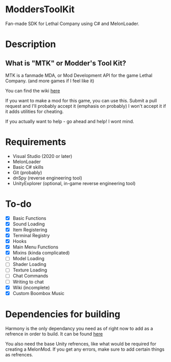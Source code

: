 # ModdersToolKit
Fan-made SDK for Lethal Company using C# and MelonLoader.

# Description

## What is "MTK" or Modder's Tool Kit?
MTK is a fanmade MDA, or Mod Development API for the game Lethal Company. (and more games if I feel like it)

You can find the wiki [here](https://github.com/CMDR-3/ModdersToolKit/wiki)

If you want to make a mod for this game, you can use this.
Submit a pull request and I'll probably accept it (emphasis on probably)
I won't accept it if it adds utilities for cheating.

If you actually want to help - go ahead and help! I wont mind.

# Requirements

* Visual Studio (2020 or later)
* MelonLoader
* Basic C# skills
* Git (probably)
* dnSpy (reverse engineering tool)
* UnityExplorer (optional, in-game reverse engineering tool)

# To-do
- [x] Basic Functions
- [x] Sound Loading
- [x] Item Registering
- [x] Terminal Registry
- [x] Hooks
- [x] Main Menu Functions
- [x] Mixins (kinda complicated)
- [ ] Model Loading
- [ ] Shader Loading
- [ ] Texture Loading
- [ ] Chat Commands
- [ ] Writing to chat
- [x] Wiki (incomplete)
- [x] Custom Boombox Music

# Dependencies for building

Harmony is the only dependancy you need as of right now to add as a refrence in order to build.
It can be found [here](https://github.com/pardeike/Harmony)


You also need the base Unity refrences, like what would be required for creating a MelonMod.
If you get any errors, make sure to add certain things as refrences.
